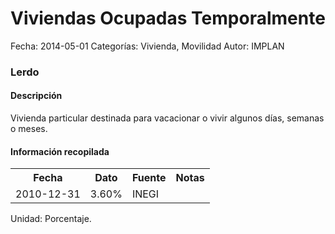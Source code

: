 Viviendas Ocupadas Temporalmente
=====

Fecha: 2014-05-01
Categorías: Vivienda, Movilidad
Autor: IMPLAN

### Lerdo

#### Descripción

Vivienda particular destinada para vacacionar o vivir algunos días, semanas o meses.

#### Información recopilada

<table class="table table-hover table-bordered">
  <tr><th>Fecha</th><th>Dato</th><th>Fuente</th><th>Notas</th></tr>
  <tr><td>2010-12-31</td><td>3.60%</td><td>INEGI</td><td></td></tr>
</table>

Unidad: Porcentaje.
